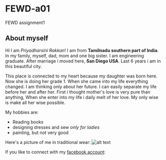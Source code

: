 # FEWD-a01
FEWD assignment1

## About myself
Hi I am *Priyadharsini Rakkan*! I am from **Tamilnadu southern part of India**. In my family, myself, dad, mom and one big sister. I am engineering graduate. After marriage i moved here, **San Diego USA**. Last 6 years i am in this beautiful city. 

This place is connected to my heart because my daughter was born here. Now she is doing her grade 1. When she came into my life everything changed. I am thinking only about her future. I can easily separate my life before her and after her. First i thought mother's love is very pure than anything, When she enter into my life i daily melt of her love. My only wise is make all her wise possible.

My hobbies are:
* Reading books
* designing dresses and sew *only for ladies*
* painting, but not very good

Here's a picture of me in traditional wear:
![alt text](https://scontent-lax3-2.xx.fbcdn.net/v/t31.18172-8/411480_458079597544701_1534473149_o.jpg?_nc_cat=106&amp;ccb=1-7&amp;_nc_sid=174925&amp;_nc_ohc=twgOW8393KIAX_CPJ6t&amp;_nc_ht=scontent-lax3-2.xx&amp;oh=00_AfCBV7nJvdNXY2avRhJ1Pncwdve_kw9xtBIE0RUd9V1uhw&amp;oe=640BBCC7)

If you like to connect with my [facebook account](https://www.facebook.com/priya.dharsini.98096721/): 
